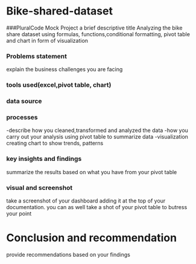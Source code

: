 # Bike-shared-dataset
###PluralCode Mock Project
a brief descriptive title
Analyzing the bike share dataset using formulas, functions,conditional formatting, pivot table and chart in form of visualization

### Problems statement
explain the business challenges you are facing

### tools used(excel,pivot table, chart)

### data source

### processes 
-describe how you cleaned,transformed and analyzed the data
-how you carry out your analysis using pivot table to summarize data
-visualization creating chart to show trends, patterns

### key insights and findings
summarize the results based on what you have from your pivot table

### visual and screenshot
take a screenshot of your dashboard adding it at the top of your documentation. you can as well take a shot of your pivot table to butress your point

# Conclusion and recommendation
provide recommendations based on your findings
